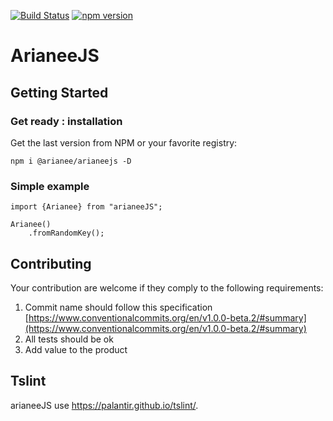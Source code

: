 [![Build Status](https://travis-ci.org/Arianee/arianeeJS.svg?branch=master)](https://travis-ci.org/Arianee/arianeeJS)
[![npm version](https://img.shields.io/npm/v/@arianee/arianeejs.svg?style=flat)](https://www.npmjs.com/package/@arianee/arianeejs)

# ArianeeJS


## Getting Started

 
### Get ready : installation
  
  Get the last version from NPM or your favorite registry:

````
npm i @arianee/arianeejs -D
````

### Simple example

```
import {Arianee} from "arianeeJS";

Arianee()
    .fromRandomKey();
```  

## Contributing

Your contribution are welcome if they comply to the following requirements:

 1. Commit name should follow this specification [https://www.conventionalcommits.org/en/v1.0.0-beta.2/#summary](https://www.conventionalcommits.org/en/v1.0.0-beta.2/#summary)
 2. All tests should be ok
 3. Add value to the product

## Tslint

arianeeJS use https://palantir.github.io/tslint/.
